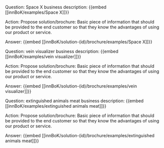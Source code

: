 Question: Space X business description:
{{embed [[innBoK/examples/Space X]]}}

Action: Propose solution/brochure: Basic piece of information that should be provided to the end customer so that they know the advantages of using our product or service.

Answer:
{{embed [[innBoK/solution-(id)/brochure/examples/Space X]]}}

Question: vein visualizer business description:
{{embed [[innBoK/examples/vein visualizer]]}}

Action: Propose solution/brochure: Basic piece of information that should be provided to the end customer so that they know the advantages of using our product or service.

Answer:
{{embed [[innBoK/solution-(id)/brochure/examples/vein visualizer]]}}

Question: extinguished animals meat business description:
{{embed [[innBoK/examples/extinguished animals meat]]}}

Action: Propose solution/brochure: Basic piece of information that should be provided to the end customer so that they know the advantages of using our product or service.

Answer:
{{embed [[innBoK/solution-(id)/brochure/examples/extinguished animals meat]]}}



